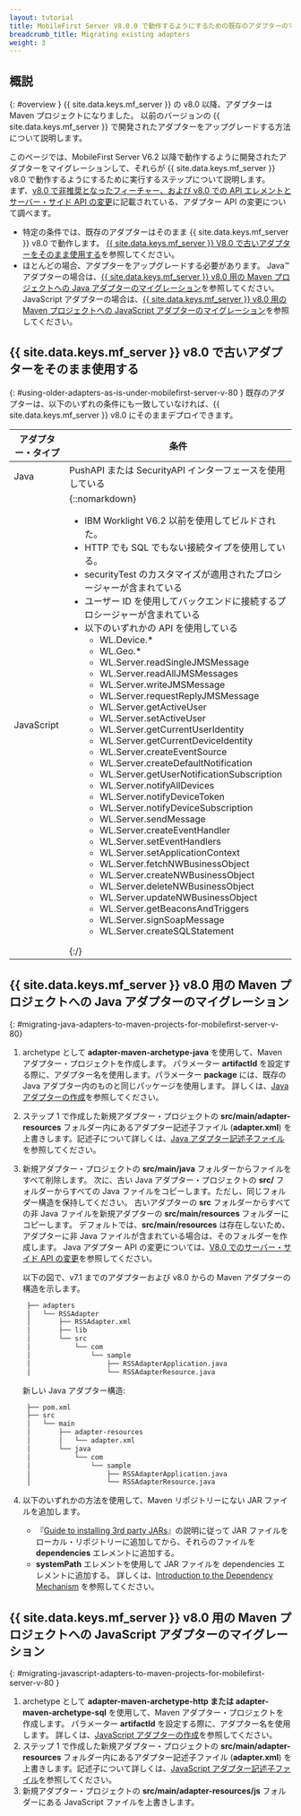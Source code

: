 ```yaml
---
layout: tutorial
title: MobileFirst Server V8.0.0 で動作するようにするための既存のアダプターのマイグレーション
breadcrumb_title: Migrating existing adapters
weight: 3
---
```

<!-- NLS_CHARSET=UTF-8 -->
## 概説
{: #overview }
{{ site.data.keys.mf_server }} の v8.0 以降、アダプターは Maven プロジェクトになりました。 以前のバージョンの {{ site.data.keys.mf_server }} で開発されたアダプターをアップグレードする方法について説明します。

このページでは、MobileFirst Server V6.2 以降で動作するように開発されたアダプターをマイグレーションして、それらが {{ site.data.keys.mf_server }} v8.0 で動作するようにするために実行するステップについて説明します。  
まず、[v8.0 で非推奨となったフィーチャー、および v8.0 での API エレメントとサーバー・サイド API の変更](../../product-overview/release-notes/deprecated-discontinued/)に記載されている、アダプター API の変更について調べます。

* 特定の条件では、既存のアダプターはそのまま {{ site.data.keys.mf_server }} v8.0 で動作します。 [{{ site.data.keys.mf_server }} V8.0 で古いアダプターをそのまま使用する](#using-older-adapters-as-is-under-mobilefirst-server-v-80)を参照してください。
* ほとんどの場合、アダプターをアップグレードする必要があります。 Java™ アダプターの場合は、[{{ site.data.keys.mf_server }} v8.0 用の Maven プロジェクトへの Java アダプターのマイグレーション](#migrating-java-adapters-to-maven-projects-for-mobilefirst-server-v-80)を参照してください。 JavaScript アダプターの場合は、[{{ site.data.keys.mf_server }} v8.0 用の Maven プロジェクトへの JavaScript アダプターのマイグレーション](#migrating-javascript-adapters-to-maven-projects-for-mobilefirst-server-v-80)を参照してください。

## {{ site.data.keys.mf_server }} v8.0 で古いアダプターをそのまま使用する
{: #using-older-adapters-as-is-under-mobilefirst-server-v-80 }
既存のアダプターは、以下のいずれの条件にも一致していなければ、{{ site.data.keys.mf_server }} v8.0 にそのままデプロイできます。

| アダプター・タイプ | 条件 | 
|--------------|-----------|
| Java | PushAPI または SecurityAPI インターフェースを使用している | 
| JavaScript | {::nomarkdown}<ul><li>IBM Worklight V6.2 以前を使用してビルドされた。</li><li>HTTP でも SQL でもない接続タイプを使用している。</li><li>securityTest のカスタマイズが適用されたプロシージャーが含まれている</li><li>ユーザー ID を使用してバックエンドに接続するプロシージャーが含まれている</li><li>以下のいずれかの API を使用している<ul><li>WL.Device.*</li><li>WL.Geo.\*</li><li>WL.Server.readSingleJMSMessage</li><li>WL.Server.readAllJMSMessages</li><li>WL.Server.writeJMSMessage</li><li>WL.Server.requestReplyJMSMessage</li><li>WL.Server.getActiveUser</li><li>WL.Server.setActiveUser</li><li>WL.Server.getCurrentUserIdentity</li><li>WL.Server.getCurrentDeviceIdentity</li><li>WL.Server.createEventSource</li><li>WL.Server.createDefaultNotification</li><li>WL.Server.getUserNotificationSubscription</li><li>WL.Server.notifyAllDevices</li><li>WL.Server.notifyDeviceToken</li><li>WL.Server.notifyDeviceSubscription</li><li>WL.Server.sendMessage</li><li>WL.Server.createEventHandler</li><li>WL.Server.setEventHandlers</li><li>WL.Server.setApplicationContext</li><li>WL.Server.fetchNWBusinessObject</li><li>WL.Server.createNWBusinessObject</li><li>WL.Server.deleteNWBusinessObject</li><li>WL.Server.updateNWBusinessObject</li><li>WL.Server.getBeaconsAndTriggers</li><li>WL.Server.signSoapMessage</li><li>WL.Server.createSQLStatement</li></ul></li></ul>{:/} |

## {{ site.data.keys.mf_server }} v8.0 用の Maven プロジェクトへの Java アダプターのマイグレーション
{: #migrating-java-adapters-to-maven-projects-for-mobilefirst-server-v-80}
1. archetype として **adapter-maven-archetype-java** を使用して、Maven アダプター・プロジェクトを作成します。 パラメーター **artifactId** を設定する際に、アダプター名を使用します。パラメーター **package** には、既存の Java アダプター内のものと同じパッケージを使用します。 詳しくは、[Java アダプターの作成](../../adapters/creating-adapters)を参照してください。
2. ステップ 1 で作成した新規アダプター・プロジェクトの **src/main/adapter-resources** フォルダー内にあるアダプター記述子ファイル (**adapter.xml**) を上書きします。記述子について詳しくは、[Java アダプター記述子ファイル](../../adapters/java-adapters/#the-adapter-resources-folder)を参照してください。
3. 新規アダプター・プロジェクトの **src/main/java** フォルダーからファイルをすべて削除します。 次に、古い Java アダプター・プロジェクトの **src/** フォルダーからすべての Java ファイルをコピーします。ただし、同じフォルダー構造を保持してください。 古いアダプターの **src** フォルダーからすべての非 Java ファイルを新規アダプターの **src/main/resources** フォルダーにコピーします。 デフォルトでは、**src/main/resources** は存在しないため、アダプターに非 Java ファイルが含まれている場合は、そのフォルダーを作成します。 Java アダプター API の変更については、[V8.0 でのサーバー・サイド API の変更](#migrating-javascript-adapters-to-maven-projects-for-mobilefirst-server-v-80)を参照してください。

   以下の図で、v7.1 までのアダプターおよび v8.0 からの Maven アダプターの構造を示します。

   ```xml
    ├── adapters
    │   └── RSSAdapter
    │       ├── RSSAdapter.xml
    │       ├── lib
    │       └── src
    │           └── com
    │               └── sample
    │                   ├── RSSAdapterApplication.java
    │                   └── RSSAdapterResource.java
   ```
    
   新しい Java アダプター構造:

   ```xml
    ├── pom.xml
    ├── src
    │   └── main
    │       ├── adapter-resources
    │       │   └── adapter.xml
    │       └── java
    │           └── com
    │               └── sample
    │                   ├── RSSAdapterApplication.java
    │                   └── RSSAdapterResource.java
   ```

4. 以下のいずれかの方法を使用して、Maven リポジトリーにない JAR ファイルを追加します。
    * 『[Guide to installing 3rd party JARs](https://maven.apache.org/guides/mini/guide-3rd-party-jars-local.html)』の説明に従って JAR ファイルをローカル・リポジトリーに追加してから、それらのファイルを **dependencies** エレメントに追加する。
    * **systemPath** エレメントを使用して JAR ファイルを dependencies エレメントに追加する。 詳しくは、[Introduction to the Dependency Mechanism](https://maven.apache.org/guides/introduction/introduction-to-dependency-mechanism.html) を参照してください。

## {{ site.data.keys.mf_server }} v8.0 用の Maven プロジェクトへの JavaScript アダプターのマイグレーション
{: #migrating-javascript-adapters-to-maven-projects-for-mobilefirst-server-v-80 }
1. archetype として **adapter-maven-archetype-http または adapter-maven-archetype-sql** を使用して、Maven アダプター・プロジェクトを作成します。 パラメーター **artifactId** を設定する際に、アダプター名を使用します。 詳しくは、[JavaScript アダプターの作成](../../adapters/creating-adapters)を参照してください。
2. ステップ 1 で作成した新規アダプター・プロジェクトの **src/main/adapter-resources** フォルダー内にあるアダプター記述子ファイル (**adapter.xml**) を上書きします。記述子について詳しくは、[JavaScript アダプター記述子ファイル](../../adapters/javascript-adapters/#the-adapter-resources-folder)を参照してください。
3. 新規アダプター・プロジェクトの **src/main/adapter-resources/js** フォルダーにある JavaScript ファイルを上書きします。
